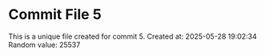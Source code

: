 # Commit File 5

This is a unique file created for commit 5.
Created at: 2025-05-28 19:02:34
Random value: 25537
